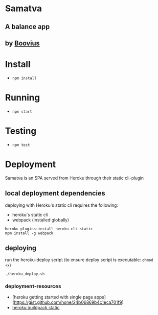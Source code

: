 Samatva
================================================

A balance app
-------------

by [Boovius](https://github.com/boovius)
----------------------------------------

# Install

 - ```npm install```

# Running
 - ```npm start```

# Testing
 - ```npm test```

# Deployment
Samatva is an SPA served from Heroku through their static cli-plugin

## local deployment dependencies
deploying with Heroku's static cli requires the following:
 - heroku's static cli
 - webpack (installed globally)

```
heroku plugins:install heroku-cli-static
npm install -g webpack
```

## deploying
run the heroku-deploy script (to ensure deploy script is executable: `chmod +x`)
```
./heroku_deploy.sh
```

### deployment-resources
- [heroku getting started with single page apps] (https://gist.github.com/hone/24b06869b4c1eca701f9)
- [heroku buildpack static](https://gist.github.com/hone/24b06869b4c1eca701f9)

